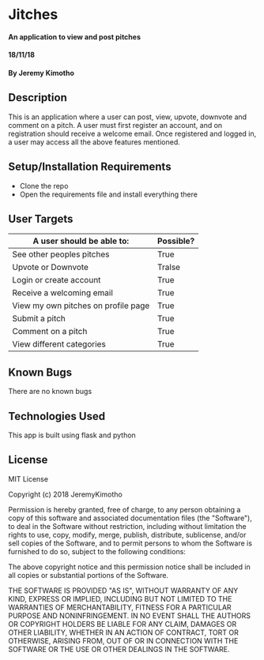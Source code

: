 # Jitches
#### An application to view and post pitches 
#### 18/11/18
#### By **Jeremy Kimotho**
## Description
This is an application where a user can post, view, upvote, downvote and comment on a pitch. A user must first register an account, and on registration should receive a welcome email. Once registered and logged in, a user may access all the above features mentioned.
## Setup/Installation Requirements
* Clone the repo
* Open the requirements file and install everything there
## User Targets
| A user should be able to: | Possible? |
| --- | --- |
| See other peoples pitches | True |
| Upvote or Downvote | Tralse |
| Login or create account | True |
| Receive a welcoming email | True |
| View my own pitches on profile page | True |
| Submit a pitch | True |
| Comment on a pitch | True |
| View different categories | True |
## Known Bugs
There are no known bugs
## Technologies Used
This app is built using flask and python
## License
MIT License

Copyright (c) 2018 JeremyKimotho

Permission is hereby granted, free of charge, to any person obtaining a copy of this software and associated documentation files (the "Software"), to deal in the Software without restriction, including without limitation the rights to use, copy, modify, merge, publish, distribute, sublicense, and/or sell copies of the Software, and to permit persons to whom the Software is furnished to do so, subject to the following conditions:

The above copyright notice and this permission notice shall be included in all copies or substantial portions of the Software.

THE SOFTWARE IS PROVIDED "AS IS", WITHOUT WARRANTY OF ANY KIND, EXPRESS OR IMPLIED, INCLUDING BUT NOT LIMITED TO THE WARRANTIES OF MERCHANTABILITY, FITNESS FOR A PARTICULAR PURPOSE AND NONINFRINGEMENT. IN NO EVENT SHALL THE AUTHORS OR COPYRIGHT HOLDERS BE LIABLE FOR ANY CLAIM, DAMAGES OR OTHER LIABILITY, WHETHER IN AN ACTION OF CONTRACT, TORT OR OTHERWISE, ARISING FROM, OUT OF OR IN CONNECTION WITH THE SOFTWARE OR THE USE OR OTHER DEALINGS IN THE SOFTWARE.

 
